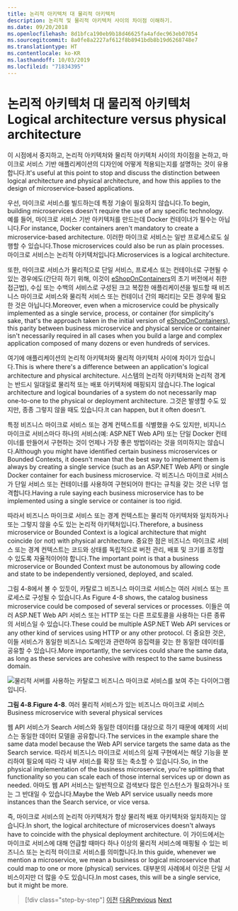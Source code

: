 ```yaml
---
title: 논리적 아키텍처 대 물리적 아키텍처
description: 논리적 및 물리적 아키텍처 사이의 차이점 이해하기.
ms.date: 09/20/2018
ms.openlocfilehash: 8d1bfca190eb9b18d46625fa4afdec963eb07054
ms.sourcegitcommit: 8a0fe8a2227af612f8b8941bdb8b19d6268748e7
ms.translationtype: HT
ms.contentlocale: ko-KR
ms.lasthandoff: 10/03/2019
ms.locfileid: "71834395"
---
```

# <a name="logical-architecture-versus-physical-architecture"></a><span data-ttu-id="1b8bf-103">논리적 아키텍처 대 물리적 아키텍처</span><span class="sxs-lookup"><span data-stu-id="1b8bf-103">Logical architecture versus physical architecture</span></span>

<span data-ttu-id="1b8bf-104">이 시점에서 중지하고, 논리적 아키텍처와 물리적 아키텍처 사이의 차이점을 논하고, 마이크로 서비스 기반 애플리케이션의 디자인에 어떻게 적용되는지를 설명하는 것이 유용합니다.</span><span class="sxs-lookup"><span data-stu-id="1b8bf-104">It's useful at this point to stop and discuss the distinction between logical architecture and physical architecture, and how this applies to the design of microservice-based applications.</span></span>

<span data-ttu-id="1b8bf-105">우선, 마이크로 서비스를 빌드하는데 특정 기술이 필요하지 않습니다.</span><span class="sxs-lookup"><span data-stu-id="1b8bf-105">To begin, building microservices doesn't require the use of any specific technology.</span></span> <span data-ttu-id="1b8bf-106">예를 들어, 마이크로 서비스 기반 아키텍처를 만드는데 Docker 컨테이너가 필수는 아닙니다.</span><span class="sxs-lookup"><span data-stu-id="1b8bf-106">For instance, Docker containers aren't mandatory to create a microservice-based architecture.</span></span> <span data-ttu-id="1b8bf-107">이러한 마이크로 서비스는 일반 프로세스로도 실행할 수 있습니다.</span><span class="sxs-lookup"><span data-stu-id="1b8bf-107">Those microservices could also be run as plain processes.</span></span> <span data-ttu-id="1b8bf-108">마이크로 서비스는 논리적 아키텍처입니다.</span><span class="sxs-lookup"><span data-stu-id="1b8bf-108">Microservices is a logical architecture.</span></span>

<span data-ttu-id="1b8bf-109">또한, 마이크로 서비스가 물리적으로 단일 서비스, 프로세스 또는 컨테이너로 구현될 수 있는 경우에도(간단히 하기 위해, 이것이 [eShopOnContainers](https://aka.ms/MicroservicesArchitecture)의 초기 버전에서 취한 접근법), 수십 또는 수백의 서비스로 구성된 크고 복잡한 애플리케이션을 빌드할 때 비즈니스 마이크로 서비스와 물리적 서비스 또는 컨테이너 간의 패리티는 모든 경우에 필요한 것은 아닙니다.</span><span class="sxs-lookup"><span data-stu-id="1b8bf-109">Moreover, even when a microservice could be physically implemented as a single service, process, or container (for simplicity's sake, that's the approach taken in the initial version of [eShopOnContainers](https://aka.ms/MicroservicesArchitecture)), this parity between business microservice and physical service or container isn't necessarily required in all cases when you build a large and complex application composed of many dozens or even hundreds of services.</span></span>

<span data-ttu-id="1b8bf-110">여기에 애플리케이션의 논리적 아키텍처와 물리적 아키텍처 사이에 차이가 있습니다.</span><span class="sxs-lookup"><span data-stu-id="1b8bf-110">This is where there's a difference between an application's logical architecture and physical architecture.</span></span> <span data-ttu-id="1b8bf-111">시스템의 논리적 아키텍처와 논리적 경계는 반드시 일대일로 물리적 또는 배포 아키텍처에 매핑되지 않습니다.</span><span class="sxs-lookup"><span data-stu-id="1b8bf-111">The logical architecture and logical boundaries of a system do not necessarily map one-to-one to the physical or deployment architecture.</span></span> <span data-ttu-id="1b8bf-112">그것은 발생할 수도 있지만, 종종 그렇지 않을 때도 있습니다.</span><span class="sxs-lookup"><span data-stu-id="1b8bf-112">It can happen, but it often doesn't.</span></span>

<span data-ttu-id="1b8bf-113">특정 비즈니스 마이크로 서비스 또는 경계 컨텍스트를 식별했을 수도 있지만, 비지니스 마이크로 서비스마다 하나의 서비스(예: ASP.NET Web API) 또는 단일 Docker 컨테이너를 만들어서 구현하는 것이 언제나 가장 좋은 방법이라는 것을 의미하지는 않습니다.</span><span class="sxs-lookup"><span data-stu-id="1b8bf-113">Although you might have identified certain business microservices or Bounded Contexts, it doesn't mean that the best way to implement them is always by creating a single service (such as an ASP.NET Web API) or single Docker container for each business microservice.</span></span> <span data-ttu-id="1b8bf-114">각 비즈니스 마이크로 서비스가 단일 서비스 또는 컨테이너를 사용하여 구현되어야 한다는 규칙을 갖는 것은 너무 엄격합니다.</span><span class="sxs-lookup"><span data-stu-id="1b8bf-114">Having a rule saying each business microservice has to be implemented using a single service or container is too rigid.</span></span>

<span data-ttu-id="1b8bf-115">따라서 비즈니스 마이크로 서비스 또는 경계 컨텍스트는 물리적 아키텍처와 일치하거나 또는 그렇지 않을 수도 있는 논리적 아키텍처입니다.</span><span class="sxs-lookup"><span data-stu-id="1b8bf-115">Therefore, a business microservice or Bounded Context is a logical architecture that might coincide (or not) with physical architecture.</span></span> <span data-ttu-id="1b8bf-116">중요한 점은 비즈니스 마이크로 서비스 또는 경계 컨텍스트는 코드와 상태를 독립적으로 버전 관리, 배포 및 크기를 조정할 수 있도록 자율적이어야 합니다.</span><span class="sxs-lookup"><span data-stu-id="1b8bf-116">The important point is that a business microservice or Bounded Context must be autonomous by allowing code and state to be independently versioned, deployed, and scaled.</span></span>

<span data-ttu-id="1b8bf-117">그림 4-8에서 볼 수 있듯이, 카탈로그 비즈니스 마이크로 서비스는 여러 서비스 또는 프로세스로 구성될 수 있습니다.</span><span class="sxs-lookup"><span data-stu-id="1b8bf-117">As Figure 4-8 shows, the catalog business microservice could be composed of several services or processes.</span></span> <span data-ttu-id="1b8bf-118">이들은 여러 ASP.NET Web API 서비스 또는 HTTP 또는 다른 프로토콜을 사용하는 다른 종류의 서비스일 수 있습니다.</span><span class="sxs-lookup"><span data-stu-id="1b8bf-118">These could be multiple ASP.NET Web API services or any other kind of services using HTTP or any other protocol.</span></span> <span data-ttu-id="1b8bf-119">더 중요한 것은, 이들 서비스가 동일한 비즈니스 도메인과 관련하여 응집력을 갖는 한 동일한 데이터를 공유할 수 있습니다.</span><span class="sxs-lookup"><span data-stu-id="1b8bf-119">More importantly, the services could share the same data, as long as these services are cohesive with respect to the same business domain.</span></span>

![물리적 서버를 사용하는 카탈로그 비즈니스 마이크로 서비스를 보여 주는 다이어그램입니다.](./media/logical-versus-physical-architecture/multiple-physical-services.png)

<span data-ttu-id="1b8bf-121">**그림 4-8**.</span><span class="sxs-lookup"><span data-stu-id="1b8bf-121">**Figure 4-8**.</span></span> <span data-ttu-id="1b8bf-122">여러 물리적 서비스가 있는 비즈니스 마이크로 서비스</span><span class="sxs-lookup"><span data-stu-id="1b8bf-122">Business microservice with several physical services</span></span>

<span data-ttu-id="1b8bf-123">웹 API 서비스가 Search 서비스와 동일한 데이터를 대상으로 하기 때문에 예제의 서비스는 동일한 데이터 모델을 공유합니다.</span><span class="sxs-lookup"><span data-stu-id="1b8bf-123">The services in the example share the same data model because the Web API service targets the same data as the Search service.</span></span> <span data-ttu-id="1b8bf-124">따라서 비즈니스 마이크로 서비스의 실제 구현에서는 해당 기능을 분리하여 필요에 따라 각 내부 서비스를 확장 또는 축소할 수 있습니다.</span><span class="sxs-lookup"><span data-stu-id="1b8bf-124">So, in the physical implementation of the business microservice, you're splitting that functionality so you can scale each of those internal services up or down as needed.</span></span> <span data-ttu-id="1b8bf-125">아마도 웹 API 서비스는 일반적으로 검색보다 많은 인스턴스가 필요하거나 또는 그 반대일 수 있습니다.</span><span class="sxs-lookup"><span data-stu-id="1b8bf-125">Maybe the Web API service usually needs more instances than the Search service, or vice versa.</span></span>

<span data-ttu-id="1b8bf-126">즉, 마이크로 서비스의 논리적 아키텍처가 항상 물리적 배포 아키텍처와 일치하지는 않습니다.</span><span class="sxs-lookup"><span data-stu-id="1b8bf-126">In short, the logical architecture of microservices doesn't always have to coincide with the physical deployment architecture.</span></span> <span data-ttu-id="1b8bf-127">이 가이드에서는 마이크로 서비스에 대해 언급할 때마다 하나 이상의 물리적 서비스에 매핑될 수 있는 비즈니스 또는 논리적 마이크로 서비스를 의미합니다.</span><span class="sxs-lookup"><span data-stu-id="1b8bf-127">In this guide, whenever we mention a microservice, we mean a business or logical microservice that could map to one or more (physical) services.</span></span> <span data-ttu-id="1b8bf-128">대부분의 사례에서 이것은 단일 서비스이지만 더 많을 수도 있습니다.</span><span class="sxs-lookup"><span data-stu-id="1b8bf-128">In most cases, this will be a single service, but it might be more.</span></span>

>[!div class="step-by-step"]
><span data-ttu-id="1b8bf-129">[이전](data-sovereignty-per-microservice.md)
>[다음](distributed-data-management.md)</span><span class="sxs-lookup"><span data-stu-id="1b8bf-129">[Previous](data-sovereignty-per-microservice.md)
[Next](distributed-data-management.md)</span></span>
